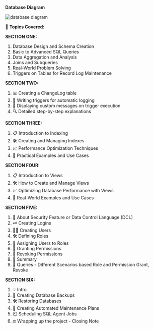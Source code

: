 

**Database Diagram**

![database diagram](https://github.com/user-attachments/assets/2ee8d91b-8a07-463a-9331-38f9415710e0)


📌 **Topics Covered:**

**SECTION ONE:** 
1. Database Design and Schema Creation
2. Basic to Advanced SQL Queries
3. Data Aggregation and Analysis
4. Joins and Subqueries
5. Real-World Problem Solving
6. Triggers on Tables for Record Log Maintenance

**SECTION TWO:**
1. 📊 Creating a ChangeLog table
2. 🔄 Writing triggers for automatic logging
3. 📝 Displaying custom messages on trigger execution
4. 🔍 Detailed step-by-step explanations

**SECTION THREE:**
1. 📋 Introduction to Indexing
2. 🛠️ Creating and Managing Indexes
3. 📈 Performance Optimization Techniques
4. 🧩 Practical Examples and Use Cases

**SECTION FOUR:**
1. 📋 Introduction to Views
2. 🛠️ How to Create and Manage Views
3. 📈 Optimizing Database Performance with Views
4. 🧩 Real-World Examples and Use Cases

**SECTION FIVE:**
1. 📝 About Security Feature or Data Control Language (DCL)
2. 🗝️ Creating Logins
3. 🧑‍💻 Creating Users
4. 🛠️ Defining Roles
5. 🔗 Assigning Users to Roles
6. 📝 Granting Permissions
7. 📝 Revoking Permissions
8. 📝 Summary
9. 📝 Queries - Different Scenarios based Role and Permission Grant, Revoke

**SECTION SIX:**
1. 💡 Intro
2. 💾 Creating Database Backups
3. 🛠️ Restoring Databases
4. 📅 Creating Automated Maintenance Plans
5. ⏲️ Scheduling SQL Agent Jobs
6. 🔚 Wrapping up the project - Closing Note



